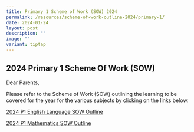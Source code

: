 ```yaml
---
title: Primary 1 Scheme of Work (SOW) 2024
permalink: /resources/scheme-of-work-outline-2024/primary-1/
date: 2024-01-24
layout: post
description: ""
image: ""
variant: tiptap
---
```

<h2>2024 Primary 1 Scheme Of Work (SOW)</h2>
<p>Dear Parents,</p>
<p>Please refer to the Scheme of Work (SOW) outlining the learning to be
    covered for the year for the various subjects by clicking on the links
    below.</p>
<p><a href="/files/2024 SOW Outlines/2024_P1_EL_SOW_Outline.pdf" rel="noopener noreferrer nofollow" target="_blank">2024 P1 English Language SOW Outline</a>
</p>
<p><a href="/files/2024 SOW Outlines/2024_P1_Math_SOW_Outline.pdf" rel="noopener noreferrer nofollow" target="_blank">2024 P1 Mathematics SOW Outline</a>
</p>
<p></p>